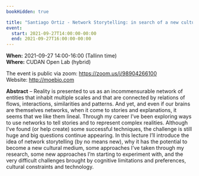 ```yaml
---
bookHidden: true

title: "Santiago Ortiz - Network Storytelling: in search of a new cultural medium"
event:
  start: 2021-09-27T14:00:00-00:00
  end: 2021-09-27T16:00:00-00:00
---
```


**When:** 2021-09-27 14:00-16:00 (Tallinn time)  
**Where:** CUDAN Open Lab (hybrid)  

The event is public via zoom: https://zoom.us/j/98904266100  
Website:  http://moebio.com

<!--more-->
**Abstract** – Reality is presented to us as an incommensurable network of entities that inhabit multiple scales and that are connected by relations of flows, interactions, similarities and patterns. And yet, and even if our brains are themselves networks, when it come to stories and explanations, it seems that we like them lineal. Through my career I’ve been exploring ways to use networks to tell stories and to represent complex realities. Although I’ve found (or help create) some successful techniques, the challenge is still huge and big questions continue appearing. In this lecture I’ll introduce the idea of network storytelling (by no means new), why it has the potential to become a new cultural medium, some approaches I’ve taken through my research, some new approaches I’m starting to experiment with, and the very difficult challenges brought by cognitive limitations and preferences, cultural constraints and technology.
